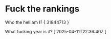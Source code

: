 # Fuck the rankings

Who the hell am I?
{ 31844713 }

What fucking year is it?
[ 2025-04-11T22:36:40Z ]

